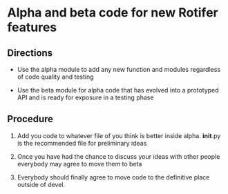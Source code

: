 Alpha and beta code for new Rotifer features
============================================

Directions
----------

- Use the alpha module to add any new function and modules regardless
  of code quality and testing

- Use the beta module for alpha code that has evolved into a prototyped
  API and is ready for exposure in a testing phase

Procedure
---------

1. Add you code to whatever file of you think is better inside alpha.
   __init__.py is the recommended file for preliminary ideas

2. Once you have had the chance to discuss your ideas with other people
   everybody may agree to move them to beta

3. Everybody should finally agree to move code to the definitive place
   outside of devel.

